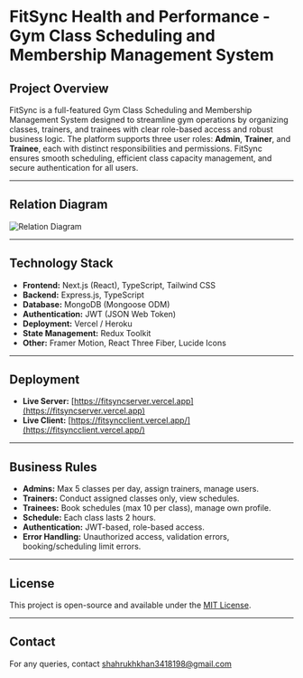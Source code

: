 # FitSync Health and Performance - Gym Class Scheduling and Membership Management System

## Project Overview

FitSync is a full-featured Gym Class Scheduling and Membership Management System designed to streamline gym operations by organizing classes, trainers, and trainees with clear role-based access and robust business logic. The platform supports three user roles: **Admin**, **Trainer**, and **Trainee**, each with distinct responsibilities and permissions. FitSync ensures smooth scheduling, efficient class capacity management, and secure authentication for all users.

---

## Relation Diagram

![Relation Diagram](https://raw.githubusercontent.com/Shahrukhkhan-rabby/FitSync-Health-and-Performance/main/assets/relation-diagram.png)
<!-- If your diagram is hosted elsewhere, update the link above. If you don't have an image, use any free diagram tool (dbdiagram.io, draw.io), export as PNG/JPG, and upload in the repo. -->

---

## Technology Stack

- **Frontend:** Next.js (React), TypeScript, Tailwind CSS
- **Backend:** Express.js, TypeScript
- **Database:** MongoDB (Mongoose ODM)
- **Authentication:** JWT (JSON Web Token)
- **Deployment:** Vercel / Heroku
- **State Management:** Redux Toolkit
- **Other:** Framer Motion, React Three Fiber, Lucide Icons

---

## Deployment

- **Live Server:** [https://fitsyncserver.vercel.app](https://fitsyncserver.vercel.app) <!-- Replace with your actual deployed server URL -->
- **Live Client:** [https://fitsyncclient.vercel.app/](https://fitsyncclient.vercel.app/) <!-- Replace with your actual deployed client URL -->

---

## Business Rules

- **Admins:** Max 5 classes per day, assign trainers, manage users.
- **Trainers:** Conduct assigned classes only, view schedules.
- **Trainees:** Book schedules (max 10 per class), manage own profile.
- **Schedule:** Each class lasts 2 hours.
- **Authentication:** JWT-based, role-based access.
- **Error Handling:** Unauthorized access, validation errors, booking/scheduling limit errors.

---

## License

This project is open-source and available under the [MIT License](LICENSE).

---

## Contact

For any queries, contact [shahrukhkhan3418198@gmail.com](mailto:shahrukhkhan3418198@gmail.com)